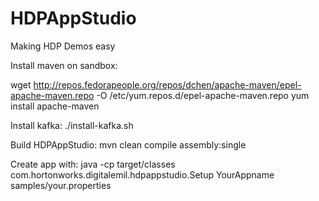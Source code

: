 HDPAppStudio
============

Making HDP Demos easy

Install maven on sandbox:

wget http://repos.fedorapeople.org/repos/dchen/apache-maven/epel-apache-maven.repo -O /etc/yum.repos.d/epel-apache-maven.repo
yum install apache-maven

Install kafka:
./install-kafka.sh

Build HDPAppStudio:
mvn clean compile assembly:single

Create app with: 
java -cp target/classes com.hortonworks.digitalemil.hdpappstudio.Setup YourAppname samples/your.properties

